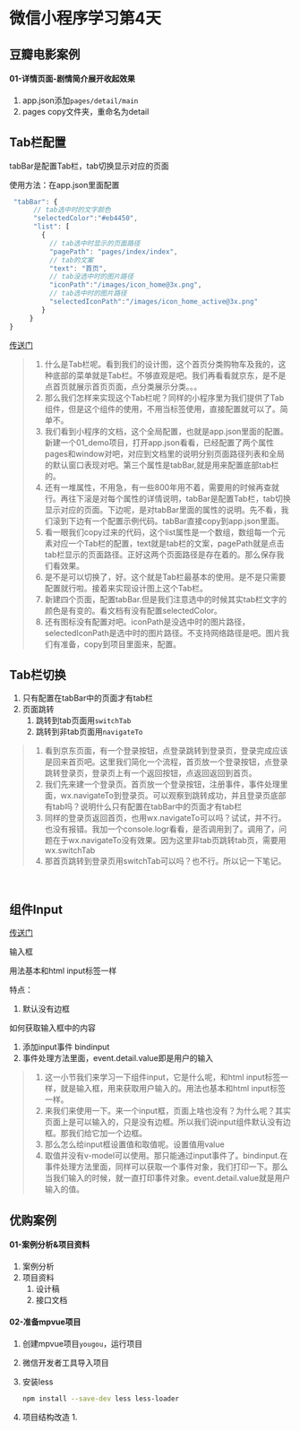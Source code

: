 # 微信小程序学习第4天



## 豆瓣电影案例

#### 01-详情页面-剧情简介展开收起效果

1. app.json添加`pages/detail/main`
2. pages copy文件夹，重命名为detail



## Tab栏配置

tabBar是配置Tab栏，tab切换显示对应的页面

使用方法：在app.json里面配置

```js
 "tabBar": {
      // tab选中时的文字颜色
      "selectedColor":"#eb4450",
      "list": [
        {
          // tab选中时显示的页面路径
          "pagePath": "pages/index/index",
          // tab的文案
          "text": "首页",
          // tab没选中时的图片路径
          "iconPath":"/images/icon_home@3x.png",
          // tab选中时的图片路径
          "selectedIconPath":"/images/icon_home_active@3x.png"
        }
     }
}
```



[传送门](https://developers.weixin.qq.com/miniprogram/dev/reference/configuration/app.html#tabBar)

>1. 什么是Tab栏呢。看到我们的设计图，这个首页分类购物车及我的，这种底部的菜单就是Tab栏。不够直观是吧。我们再看看就京东，是不是点首页就展示首页页面，点分类展示分类。。。
>2. 那么我们怎样来实现这个Tab栏呢？同样的小程序里为我们提供了Tab组件，但是这个组件的使用，不用当标签使用，直接配置就可以了。简单不。
>3. 我们看到小程序的文档，这个全局配置，也就是app.json里面的配置。新建一个01_demo项目，打开app.json看看，已经配置了两个属性pages和window对吧，对应到文档里的说明分别页面路径列表和全局的默认窗口表现对吧。第三个属性是tabBar,就是用来配置底部tab栏的。
>4. 还有一堆属性，不用急，有一些800年用不着，需要用的时候再查就行。再往下滚是对每个属性的详情说明，tabBar是配置Tab栏，tab切换显示对应的页面。下边呢，是对tabBar里面的属性的说明。先不看，我们滚到下边有一个配置示例代码。tabBar直接copy到app.json里面。
>5. 看一眼我们copy过来的代码，这个list属性是一个数组，数组每一个元素对应一个Tab栏的配置，text就是tab栏的文案，pagePath就是点击tab栏显示的页面路径。正好这两个页面路径是存在着的。那么保存我们看效果。
>6. 是不是可以切换了，好。这个就是Tab栏最基本的使用。是不是只需要配置就行啦。接着来实现设计图上这个Tab栏。
>7. 新建四个页面，配置tabBar.但是我们注意选中的时候其实tab栏文字的颜色是有变的。看文档有没有配置selectedColor。
>8. 还有图标没有配置对吧。iconPath是没选中时的图片路径，selectedIconPath是选中时的图片路径。不支持网络路径是吧。图片我们有准备，copy到项目里面来，配置。



## Tab栏切换

1. 只有配置在tabBar中的页面才有tab栏
2. 页面跳转
   1. 跳转到tab页面用`switchTab`
   2. 跳转到非tab页面用`navigateTo`

> 1. 看到京东页面，有一个登录按钮，点登录跳转到登录页，登录完成应该是回来首页吧。这里我们简化一个流程，首页放一个登录按钮，点登录跳转登录页，登录页上有一个返回按钮，点返回返回到首页。
> 2. 我们先来建一个登录页。首页放一个登录按钮，注册事件，事件处理里面，wx.navigateTo到登录页。可以观察到跳转成功，并且登录页底部有tab吗？说明什么只有配置在tabBar中的页面才有tab栏
> 3. 同样的登录页返回首页，也用wx.navigateTo可以吗？试试，并不行。也没有报错。我加一个console.logr看看，是否调用到了。调用了，问题在于wx.navigateTo没有效果。因为这里非tab页跳转tab页，需要用wx.switchTab
> 4. 那首页跳转到登录页用switchTab可以吗？也不行。所以记一下笔记。

​	

## 组件Input

[传送门](https://developers.weixin.qq.com/miniprogram/dev/component/input.html)

输入框

用法基本和html input标签一样

特点：

1. 默认没有边框

如何获取输入框中的内容

1. 添加input事件 bindinput
2. 事件处理方法里面，event.detail.value即是用户的输入

> 1. 这一小节我们来学习一下组件input，它是什么呢，和html input标签一样，就是输入框，用来获取用户输入的。用法也基本和html input标签一样。
> 2. 来我们来使用一下。来一个input框，页面上啥也没有？为什么呢？其实页面上是可以输入的，只是没有边框。所以我们说input组件默认没有边框。那我们给它加一个边框。
> 3. 那么怎么给input框设置值和取值呢。设置值用value
> 4. 取值并没有v-model可以使用。那只能通过input事件了。bindinput.在事件处理方法里面，同样可以获取一个事件对象，我们打印一下。那么当我们输入的时候，就一直打印事件对象。event.detail.value就是用户输入的值。



## 优购案例

#### 01-案例分析&项目资料

1. 案例分析
2. 项目资料
   1. 设计稿
   2. 接口文档

#### 02-准备mpvue项目

1. 创建mpvue项目`yougou`，运行项目

2. 微信开发者工具导入项目

3. 安装less

   ```bash
   npm install --save-dev less less-loader
   ```

3. 项目结构改造
   1. 